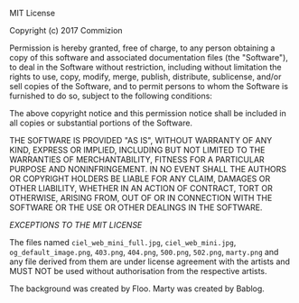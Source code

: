 MIT License

Copyright (c) 2017 Commizion

Permission is hereby granted, free of charge, to any person obtaining a copy
of this software and associated documentation files (the "Software"), to deal
in the Software without restriction, including without limitation the rights
to use, copy, modify, merge, publish, distribute, sublicense, and/or sell
copies of the Software, and to permit persons to whom the Software is
furnished to do so, subject to the following conditions:

The above copyright notice and this permission notice shall be included in all
copies or substantial portions of the Software.

THE SOFTWARE IS PROVIDED "AS IS", WITHOUT WARRANTY OF ANY KIND, EXPRESS OR
IMPLIED, INCLUDING BUT NOT LIMITED TO THE WARRANTIES OF MERCHANTABILITY,
FITNESS FOR A PARTICULAR PURPOSE AND NONINFRINGEMENT. IN NO EVENT SHALL THE
AUTHORS OR COPYRIGHT HOLDERS BE LIABLE FOR ANY CLAIM, DAMAGES OR OTHER
LIABILITY, WHETHER IN AN ACTION OF CONTRACT, TORT OR OTHERWISE, ARISING FROM,
OUT OF OR IN CONNECTION WITH THE SOFTWARE OR THE USE OR OTHER DEALINGS IN THE
SOFTWARE.

*EXCEPTIONS TO THE MIT LICENSE*

The files named `ciel_web_mini_full.jpg`, `ciel_web_mini.jpg`,
`og_default_image.png`, `403.png`, `404.png`, `500.png`, `502.png`, `marty.png`
and any file derived from them are under license agreement with the artists and
MUST NOT be used without authorisation from the respective artists.

The background was created by Floo.
Marty was created by Bablog.
